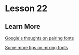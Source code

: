 # Lesson 22

## Learn More

[Google's thoughts on pairing fonts](https://fonts.google.com/knowledge/choosing_type/pairing_typefaces)

[Some more tips on mixing fonts](https://practicaltypography.com/mixing-fonts.html)
